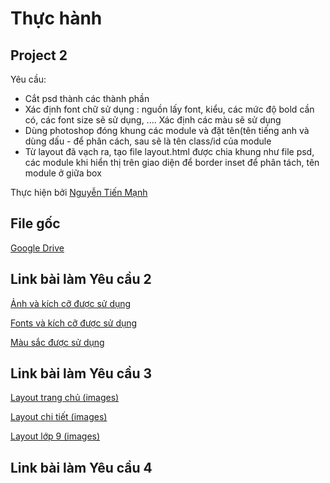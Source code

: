 # **Thực hành**
## **Project 2**
Yêu cầu: 
- Cắt psd thành các thành phần
-  Xác định font chữ sử dụng : nguồn lấy font, kiểu, các mức độ bold cần có, các font size sẽ sử dụng, .... Xác định các màu sẽ sử dụng
- Dùng photoshop đóng khung các module và đặt tên(tên tiếng anh và dùng dấu - để phân cách, sau sẽ là tên class/id của module
- Từ layout đã vạch ra, tạo file layout.html được chia khung như file psd, các module khi hiển thị trên giao diện để border inset để phân tách, tên module ở giữa box

Thực hiện bởi [Nguyễn Tiến Mạnh](https://github.com/tienmanh2208)

## File gốc
[Google Drive](https://drive.google.com/drive/u/0/folders/1DnlNLLxEuz27R3nJ5rEI2iKPdF8qzlop)

## Link bài làm Yêu cầu 2

[Ảnh và kích cỡ được sử dụng](https://tienmanh2208.github.io/project2/images.html)

[Fonts và kích cỡ được sử dụng](https://tienmanh2208.github.io/project2/fonts.html)

[Màu sắc được sử dụng](https://tienmanh2208.github.io/project2/colors.html)

## Link bài làm Yêu cầu 3

[Layout trang chủ (images)](https://tienmanh2208.github.io/project2/images/trangchu.png)

[Layout chi tiết (images)](https://tienmanh2208.github.io/project2/images/chitiet.png)

[Layout lớp 9 (images)](https://tienmanh2208.github.io/project2/images/lop9.png)

## Link bài làm Yêu cầu 4
